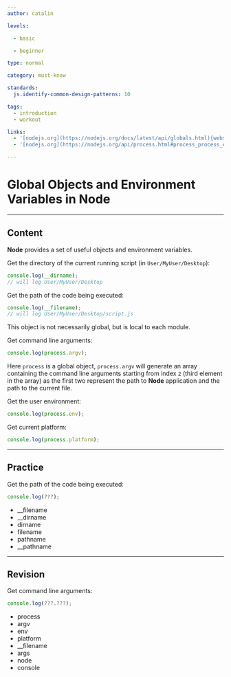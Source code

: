 ```yaml
---
author: catalin

levels:

  - basic

  - beginner

type: normal

category: must-know

standards:
  js.identify-common-design-patterns: 10

tags:
  - introduction
  - workout

links:
  - '[nodejs.org](https://nodejs.org/docs/latest/api/globals.html){website}'
  - '[nodejs.org](https://nodejs.org/api/process.html#process_process_env){website}'

---
```


# Global Objects and Environment Variables in **Node**

---
## Content

**Node** provides a set of useful objects and environment variables.

Get the directory of the current running script
(in `User/MyUser/Desktop`):
```javascript
console.log(__dirname);
// will log User/MyUser/Desktop
```

Get the path of the code being executed:
```javascript
console.log(__filename);
// will log User/MyUser/Desktop/script.js
```
This object is not necessarily global, but is local to each module.

Get command line arguments:
```javascript
console.log(process.argv);
```
Here `process` is a global object, `process.argv` will generate an array containing the command line arguments starting from index `2` (third element in the array) as the first two represent the path to **Node** application and the path to the current file.

Get the user environment:
```javascript
console.log(process.env);
```

Get current platform:
```javascript
console.log(process.platform);
```

---
## Practice

Get the path of the code being executed:

```javascript
console.log(???);
```

* __filename
* __dirname
* dirname
* filename
* pathname
* __pathname

---
## Revision

Get command line arguments:
```javascript
console.log(???.???);
```

* process
* argv
* env
* platform
* __filename
* args
* node
* console

